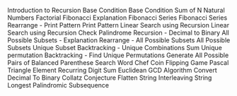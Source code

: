 Introduction to Recursion
Base Condition
Base Condition
Sum of N Natural Numbers
Factorial
Fibonacci Explanation
Fibonacci Series
Fibonacci Series
Rearrange - Print Pattern
Print Pattern
Linear Search using Recursion
Linear Search using Recursion
Check Palindrome
Recursion - Decimal to Binary
All Possible Subsets - Explanation
Rearrange - All Possible Subsets
All Possible Subsets
Unique Subset
Backtracking - Unique Combinations Sum
Unique permutation
Backtracking - Find Unique Permutations
Generate All Possible Pairs of Balanced Parenthese
Search Word
Chef Coin Flipping Game
Pascal Triangle Element
Recurring Digit Sum
Euclidean GCD Algorithm
Convert Decimal To Binary
Collatz Conjecture
Flatten String
Interleaving String
Longest Palindromic Subsequence

